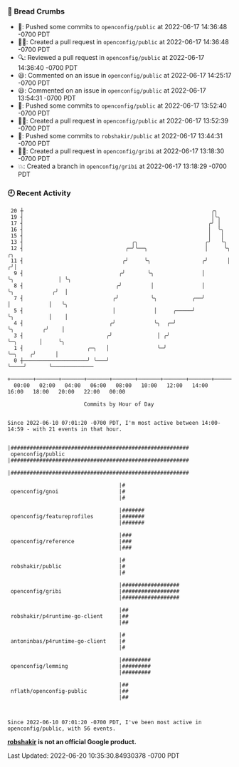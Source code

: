 ### 🍞 Bread Crumbs

 * 🚢: Pushed some commits to `openconfig/public` at 2022-06-17 14:36:48 -0700 PDT
 * ✍🏼: Created a pull request in `openconfig/public` at 2022-06-17 14:36:48 -0700 PDT
 * 🔍: Reviewed a pull request in  `openconfig/public` at 2022-06-17 14:36:40 -0700 PDT
 * 😃: Commented on an issue in `openconfig/public` at 2022-06-17 14:25:17 -0700 PDT
 * 😃: Commented on an issue in `openconfig/public` at 2022-06-17 13:54:31 -0700 PDT
 * 🚢: Pushed some commits to `openconfig/public` at 2022-06-17 13:52:40 -0700 PDT
 * ✍🏼: Created a pull request in `openconfig/public` at 2022-06-17 13:52:39 -0700 PDT
 * 🚢: Pushed some commits to `robshakir/public` at 2022-06-17 13:44:31 -0700 PDT
 * ✍🏼: Created a pull request in `openconfig/gribi` at 2022-06-17 13:18:30 -0700 PDT
 * 💥: Created a branch in `openconfig/gribi` at 2022-06-17 13:18:29 -0700 PDT

### 🕘 Recent Activity
```
 20 ┼                                                           ╭╮
 19 ┤                                                           │╰╮
 17 ┤                                                          ╭╯ │
 16 ┤                                                          │  ╰╮
 15 ┤                                                          │   │
 13 ┤                                  ╭╮                     ╭╯   ╰╮
 12 ┤                                ╭─╯╰──╮                  │     ╰╮                ╭╮
 11 ┤                               ╭╯     ╰╮                ╭╯      │               ╭╯│
  9 ┤                              ╭╯       ╰╮               │       ╰╮              │ ╰╮
  8 ┤                             ╭╯         │               │        ╰╮            ╭╯  │
  7 ┤                            ╭╯          ╰╮           ╭──╯         │            │   ╰╮
  5 ┤                            │            │     ╭─────╯            ╰╮           │    │
  4 ┤                           ╭╯            ╰╮  ╭─╯                   ╰╮         ╭╯    │
  3 ┤                          ╭╯              │ ╭╯                      ╰─╮       │     ╰╮
  1 ┤                    ╭─╮   │               ╰─╯                         ╰─╮    ╭╯      │
  0 ┼────────────────────╯ ╰───╯                                             ╰────╯       ╰─────────────
    +───────+───────+───────+───────+───────+───────+───────+───────+───────+───────+───────+───────+────
  00:00   02:00   04:00   06:00   08:00   10:00   12:00   14:00   16:00   18:00   20:00   22:00   00:00   

						Commits by Hour of Day


Since 2022-06-10 07:01:20 -0700 PDT, I'm most active between 14:00-14:59 - with 21 events in that hour.

```



```
                                   |########################################################
 openconfig/public                 |########################################################
                                   |########################################################

                                   |#
 openconfig/gnoi                   |#
                                   |#

                                   |#######
 openconfig/featureprofiles        |#######
                                   |#######

                                   |###
 openconfig/reference              |###
                                   |###

                                   |#
 robshakir/public                  |#
                                   |#

                                   |##################
 openconfig/gribi                  |##################
                                   |##################

                                   |##
 robshakir/p4runtime-go-client     |##
                                   |##

                                   |#
 antoninbas/p4runtime-go-client    |#
                                   |#

                                   |#########
 openconfig/lemming                |#########
                                   |#########

                                   |##
 nflath/openconfig-public          |##
                                   |##



Since 2022-06-10 07:01:20 -0700 PDT, I've been most active in openconfig/public, with 56 events.

```
**[robshakir](mailto:robjs@google.com) is not an official Google product.**  


Last Updated: 2022-06-20 10:35:30.84930378 -0700 PDT
